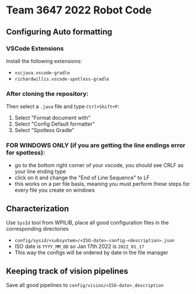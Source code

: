 # Team 3647 2022 Robot Code

## Configuring Auto formatting

### VSCode Extensions
Install the following extensions:

- `vscjava.vscode-gradle`
- `richardwillis.vscode-spotless-gradle`

### After cloning the repository:
Then select a `.java` file and type `Ctrl+Shift+P`:
1. Select "Format document with"
2. Select "Config Default formatter"
3. Select "Spotless Gradle"

### FOR WINDOWS ONLY (if you are getting the line endings error for spotless):
* go to the bottom right corner of your vscode, you should see CRLF as your line ending type
* click on it and change the "End of Line Sequence" to LF
* this works on a per file basis, meaning you must perform these steps for every file you create on windows

## Characterization
Use `SysId` tool from WPILIB, place all good configuration files in the corresponding directories
- `config/sysid/<subsystem>/<ISO-date>-config-<description>.json`
- ISO date is `YYYY_MM_DD` so Jan 17th 2022 is `2022_01_17`
- This way the configs will be ordered by date in the file manager

## Keeping track of vision pipelines
Save all good pipelines to `config/vision/<ISO-date>_description`